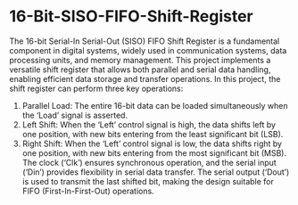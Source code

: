 # 16-Bit-SISO-FIFO-Shift-Register

The 16-bit Serial-In Serial-Out (SISO) FIFO Shift Register is a fundamental component in digital systems, widely used in communication systems, data processing units, and memory management. This project implements a versatile shift register that allows both parallel and serial data handling, enabling efficient data storage and transfer operations. 
In this project, the shift register can perform three key operations: 
1. Parallel Load: The entire 16-bit data can be loaded simultaneously when the ‘Load’ signal is asserted. 
2. Left Shift: When the ‘Left’ control signal is high, the data shifts left by one position, with new bits entering from the least significant bit (LSB). 
3. Right Shift: When the ‘Left’ control signal is low, the data shifts right by one position, with new bits entering from the most significant bit (MSB). 
The clock (‘Clk’) ensures synchronous operation, and the serial input (‘Din’) provides flexibility in serial data transfer. The serial output (‘Dout’) is used to transmit the last shifted bit, making the design suitable for FIFO (First-In-First-Out) operations.

